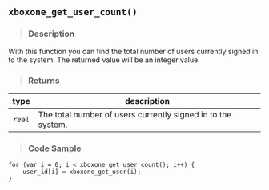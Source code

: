 ## `xboxone_get_user_count()`

> ### **Description**

With this function you can find the total number of users currently signed in to the system. The returned value will be an integer value.



> ### **Returns**

|   type   | description                                                  |
| :------: | ------------------------------------------------------------ |
| *`real`* | The total number of users currently signed in to the system. |



> ### **Code Sample**
  
```gml
for (var i = 0; i < xboxone_get_user_count(); i++) {
    user_id[i] = xboxone_get_user(i);
}
```